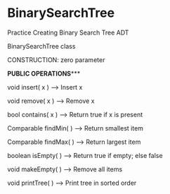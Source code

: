 # BinarySearchTree
Practice Creating Binary Search Tree ADT

BinarySearchTree class

CONSTRUCTION: zero parameter

******************PUBLIC OPERATIONS*********************

void insert( x )       --> Insert x

void remove( x )       --> Remove x

bool contains( x )     --> Return true if x is present

Comparable findMin( )  --> Return smallest item

Comparable findMax( )  --> Return largest item

boolean isEmpty( )     --> Return true if empty; else false

void makeEmpty( )      --> Remove all items

void printTree( )      --> Print tree in sorted order

